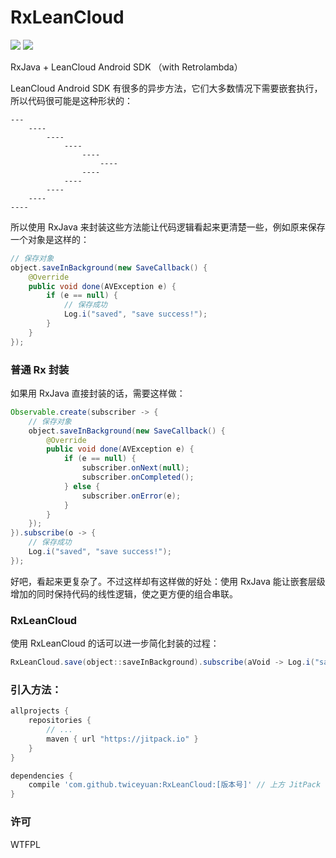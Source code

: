 # RxLeanCloud

[![](https://jitpack.io/v/twiceyuan/RxLeanCloud.svg)](https://jitpack.io/#twiceyuan/RxLeanCloud)
[![](https://travis-ci.org/twiceyuan/RxLeanCloud.svg?branch=master)](https://travis-ci.org/twiceyuan/RxLeanCloud)

RxJava + LeanCloud Android SDK （with Retrolambda）

LeanCloud Android SDK 有很多的异步方法，它们大多数情况下需要嵌套执行，所以代码很可能是这种形状的：

    ---
        ----
            ----
                ----
                    ---- 
                        ----
                    ----
                ----
            ----
        ----
    ----
               
所以使用 RxJava 来封装这些方法能让代码逻辑看起来更清楚一些，例如原来保存一个对象是这样的：

```Java
// 保存对象
object.saveInBackground(new SaveCallback() {
    @Override
    public void done(AVException e) {
        if (e == null) {
            // 保存成功
            Log.i("saved", "save success!");
        }
    }
});
```

### 普通 Rx 封装

如果用 RxJava 直接封装的话，需要这样做：

```Java
Observable.create(subscriber -> {
    // 保存对象
    object.saveInBackground(new SaveCallback() {
        @Override
        public void done(AVException e) {
            if (e == null) {
                subscriber.onNext(null);
                subscriber.onCompleted();
            } else {
                subscriber.onError(e);
            }
        }
    });
}).subscribe(o -> {
    // 保存成功
    Log.i("saved", "save success!");
});
```

好吧，看起来更复杂了。不过这样却有这样做的好处：使用 RxJava 能让嵌套层级增加的同时保持代码的线性逻辑，使之更方便的组合串联。

### RxLeanCloud

使用 RxLeanCloud 的话可以进一步简化封装的过程：

```Java
RxLeanCloud.save(object::saveInBackground).subscribe(aVoid -> Log.i("saved", "save success!"));
```

### 引入方法：

```gradle
allprojects {
    repositories {
        // ...
        maven { url "https://jitpack.io" }
    }
}

dependencies {
    compile 'com.github.twiceyuan:RxLeanCloud:[版本号]' // 上方 JitPack 图标后的版本号一般为最新版
}
```

### 许可

WTFPL
